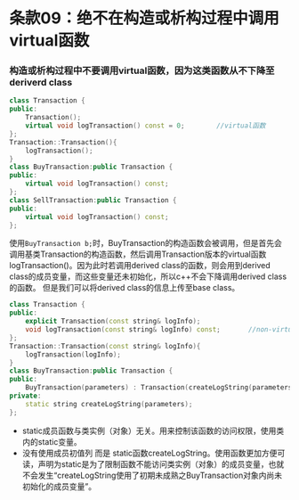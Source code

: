 # 条款09：绝不在构造或析构过程中调用virtual函数
### 构造或析构过程中不要调用virtual函数，因为这类函数从不下降至deriverd class
```c++
class Transaction {
public:
    Transaction();
    virtual void logTransaction() const = 0;        //virtual函数
};
Transaction::Transaction(){
    logTransaction();
}
class BuyTransaction:public Transaction {
public:
    virtual void logTransaction() const;
};
class SellTransaction:public Transaction {
public:
    virtual void logTransaction() const;
};
```
使用`BuyTransaction b;`时，BuyTransaction的构造函数会被调用，但是首先会调用基类Transaction的构造函数，然后调用Transaction版本的virtual函数logTransaction()。因为此时若调用derived class的函数，则会用到derived class的成员变量，而这些变量还未初始化，所以c++不会下降调用derived class的函数。
但是我们可以将derived class的信息上传至base class。
```c++
class Transaction {
public:
    explicit Transaction(const string& logInfo);
    void logTransaction(const string& logInfo) const;       //non-virtual函数
};
Transaction::Transaction(const string& logInfo){
    logTransaction(logInfo);
}
class BuyTransaction:public Transaction {
public:
    BuyTransaction(parameters) : Transaction(createLogString(parameters)) {...}     // 将log信息传给base class构造函数
private:
    static string createLogString(parameters);
};

```
* static成员函数与类实例（对象）无关。用来控制该函数的访问权限，使用类内的static变量。
* 没有使用成员初值列 而是 static函数createLogString。使用函数更加方便可读，声明为static是为了限制函数不能访问类实例（对象）的成员变量，也就不会发生“createLogString使用了初期未成熟之BuyTransaction对象内尚未初始化的成员变量”。